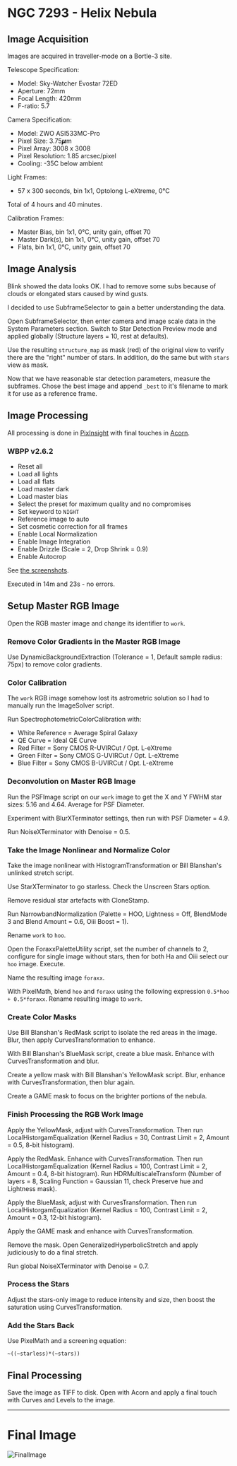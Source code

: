 # NGC 7293 - Helix Nebula

## Image Acquisition 

Images are acquired in traveller-mode on a Bortle-3 site.

Telescope Specification:

* Model: Sky-Watcher Evostar 72ED
* Aperture: 72mm
* Focal Length: 420mm
* F-ratio: 5.7

Camera Specification:

* Model: ZWO ASI533MC-Pro
* Pixel Size: 3.75𝞵m
* Pixel Array: 3008 x 3008
* Pixel Resolution: 1.85 arcsec/pixel
* Cooling: -35C below ambient

Light Frames:

* 57 x 300 seconds, bin 1x1, Optolong L-eXtreme, 0°C

Total of 4 hours and 40 minutes.

Calibration Frames:

* Master Bias, bin 1x1, 0°C, unity gain, offset 70
* Master Dark(s), bin 1x1, 0°C, unity gain, offset 70
* Flats, bin 1x1, 0°C, unity gain, offset 70


## Image Analysis

Blink showed the data looks OK. I had to remove some subs because of clouds or elongated stars caused by wind gusts.

I decided to use SubframeSelector to gain a better understanding the data.

Open SubframeSelector, then enter camera and image scale data in the System Parameters section. Switch to Star Detection Preview mode and applied globally (Structure layers = 10, rest at defaults).

Use the resulting `structure_map` as mask (red) of the original view to verify there are the "right" number of stars. In addition, do the same but with `stars` view as mask.

Now that we have reasonable star detection parameters, measure the subframes. Chose the best image and append `_best` to it's filename to mark it for use as a reference frame.


## Image Processing

All processing is done in [PixInsight](https://pixinsight.com) with final touches in [Acorn](https://flyingmeat.com/acorn/).

### WBPP v2.6.2

* Reset all
* Load all lights
* Load all flats
* Load master dark
* Load master bias
* Select the preset for maximum quality and no compromises
* Set keyword to `NIGHT`
* Reference image to auto
* Set cosmetic correction for all frames
* Enable Local Normalization
* Enable Image Integration
* Enable Drizzle (Scale = 2, Drop Shrink = 0.9)
* Enable Autocrop

See [the screenshots](./media/wbpp/).

Executed in 14m and 23s - no errors.


## Setup Master RGB Image

Open the RGB master image and change its identifier to `work`.

### Remove Color Gradients in the Master RGB Image

Use DynamicBackgroundExtraction (Tolerance = 1, Default sample radius: 75px) to remove color gradients.

### Color Calibration

The `work` RGB image somehow lost its astrometric solution so I had to manually run the ImageSolver script.

Run SpectrophotometricColorCalibration with:

* White Reference = Average Spiral Galaxy
* QE Curve = Ideal QE Curve
* Red Filter = Sony CMOS R-UVIRCut / Opt. L-eXtreme
* Green Filter = Sony CMOS G-UVIRCut / Opt. L-eXtreme
* Blue Filter = Sony CMOS B-UVIRCut / Opt. L-eXtreme

### Deconvolution on Master RGB Image

Run the PSFImage script on our `work` image to get the X and Y FWHM star sizes: 5.16 and 4.64. Average for PSF Diameter.

Experiment with BlurXTerminator settings, then run with PSF Diameter = 4.9.

Run NoiseXTerminator with Denoise = 0.5.

### Take the Image Nonlinear and Normalize Color

Take the image nonlinear with HistogramTransformation or Bill Blanshan's unlinked stretch script.

Use StarXTerminator to go starless. Check the Unscreen Stars option.

Remove residual star artefacts with CloneStamp.

Run NarrowbandNormalization (Palette = HOO, Lightness = Off, BlendMode 3 and Blend Amount = 0.6, Oiii Boost = 1).

Rename `work` to `hoo`.

Open the ForaxxPaletteUtility script, set the number of channels to 2, configure for single image without stars, then for both Ha and Oiii select our `hoo` image. Execute.

Name the resulting image `foraxx`.

With PixelMath, blend `hoo` and `foraxx` using the following expression `0.5*hoo + 0.5*foraxx`. Rename resulting image to `work`.

### Create Color Masks

Use Bill Blanshan's RedMask script to isolate the red areas in the image. Blur, then apply CurvesTransformation to enhance.

With Bill Blanshan's BlueMask script, create a blue mask. Enhance with CurvesTransformation and blur.

Create a yellow mask with Bill Blanshan's YellowMask script. Blur, enhance with CurvesTransformation, then blur again.

Create a GAME mask to focus on the brighter portions of the nebula.

### Finish Processing the RGB Work Image

Apply the YellowMask, adjust with CurvesTransformation. Then run LocalHistorgamEqualization (Kernel Radius = 30, Contrast Limit = 2, Amount = 0.5, 8-bit histogram).

Apply the RedMask. Enhance with CurvesTransformation. Then run LocalHistorgamEqualization (Kernel Radius = 100, Contrast Limit = 2, Amount = 0.4, 8-bit histogram). Run HDRMultiscaleTransform (Number of layers = 8, Scaling Function = Gaussian 11, check Preserve hue and Lightness mask).

Apply the BlueMask, adjust with CurvesTransformation. Then run LocalHistorgamEqualization (Kernel Radius = 100, Contrast Limit = 2, Amount = 0.3, 12-bit histogram).

Apply the GAME mask and enhance with CurvesTransformation.

Remove the mask. Open GeneralizedHyperbolicStretch and apply judiciously to do a final stretch.

Run global NoiseXTerminator with Denoise = 0.7.


### Process the Stars

Adjust the stars-only image to reduce intensity and size, then boost the saturation using CurvesTransformation.


### Add the Stars Back

Use PixelMath and a screening equation:

    ~((~starless)*(~stars))


## Final Processing

Save the image as TIFF to disk. Open with Acorn and apply a final touch with
Curves and Levels to the image.

---

# Final Image

![FinalImage](./media/NGC-7293.jpeg?raw=true)

